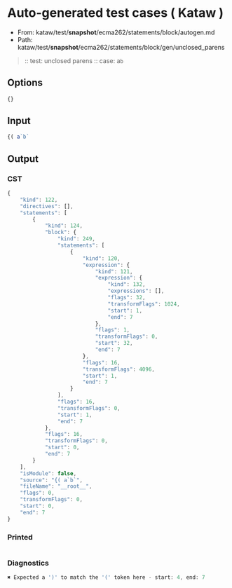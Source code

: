 # Auto-generated test cases ( Kataw )
- From: kataw/test/__snapshot__/ecma262/statements/block/autogen.md
- Path: kataw/test/__snapshot__/ecma262/statements/block/gen/unclosed_parens
> :: test: unclosed parens
> :: case: a`b`
## Options

`````js
{}
`````
## Input

`````js
{( a`b`
`````
## Output

### CST

```javascript
{
    "kind": 122,
    "directives": [],
    "statements": [
        {
            "kind": 124,
            "block": {
                "kind": 249,
                "statements": [
                    {
                        "kind": 120,
                        "expression": {
                            "kind": 121,
                            "expression": {
                                "kind": 132,
                                "expressions": [],
                                "flags": 32,
                                "transformFlags": 1024,
                                "start": 1,
                                "end": 7
                            },
                            "flags": 1,
                            "transformFlags": 0,
                            "start": 32,
                            "end": 7
                        },
                        "flags": 16,
                        "transformFlags": 4096,
                        "start": 1,
                        "end": 7
                    }
                ],
                "flags": 16,
                "transformFlags": 0,
                "start": 1,
                "end": 7
            },
            "flags": 16,
            "transformFlags": 0,
            "start": 0,
            "end": 7
        }
    ],
    "isModule": false,
    "source": "{( a`b`",
    "fileName": "__root__",
    "flags": 0,
    "transformFlags": 0,
    "start": 0,
    "end": 7
}
```

### Printed

```javascript

```

### Diagnostics

```javascript
✖ Expected a ')' to match the '(' token here - start: 4, end: 7

```

